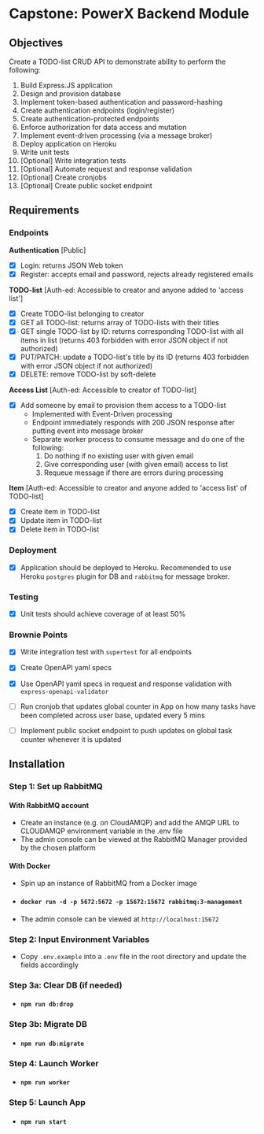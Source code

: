 # Capstone: PowerX Backend Module


## Objectives
Create a TODO-list CRUD API to demonstrate ability to perform the following:
  1. Build Express.JS application
  2. Design and provision database
  3. Implement token-based authentication and password-hashing
  4. Create authentication endpoints (login/register)
  5. Create authentication-protected endpoints
  6. Enforce authorization for data access and mutation
  7. Implement event-driven processing (via a message broker)
  8. Deploy application on Heroku
  9. Write unit tests
  10. [Optional] Write integration tests
  11. [Optional] Automate request and response validation
  12. [Optional] Create cronjobs
  13. [Optional] Create public socket endpoint


## Requirements

### Endpoints
**Authentication** [Public]
- [X] Login: returns JSON Web token
- [X] Register: accepts email and password, rejects already registered emails

**TODO-list** [Auth-ed: Accessible to creator and anyone added to 'access list']
- [X] Create TODO-list belonging to creator
- [X] GET all TODO-list: returns array of TODO-lists with their titles 
- [X] GET single TODO-list by ID: returns corresponding TODO-list with all items in list (returns 403 forbidden with error JSON object if not authorized)
- [X] PUT/PATCH: update a TODO-list's title by its ID (returns 403 forbidden with error JSON object if not authorized)
- [X] DELETE: remove TODO-list by soft-delete

**Access List** [Auth-ed: Accessible to creator of TODO-list]
- [X] Add someone by email to provision them access to a TODO-list
  - Implemented with Event-Driven processing
  - Endpoint immediately responds with 200 JSON response after putting event into message broker
  - Separate worker process to consume message and do one of the following:
    1. Do nothing if no existing user with given email
    2. Give corresponding user (with given email) access to list
    3. Requeue message if there are errors during processing

**Item** [Auth-ed: Accessible to creator and anyone added to 'access list' of TODO-list]
- [X] Create item in TODO-list
- [X] Update item in TODO-list
- [X] Delete item in TODO-list

### Deployment
- [X] Application should be deployed to Heroku. Recommended to use Heroku `postgres` plugin for DB and `rabbitmq` for message broker.

### Testing
- [X] Unit tests should achieve coverage of at least 50%

### Brownie Points
- [X] Write integration test with `supertest` for all endpoints
- [X] Create OpenAPI yaml specs
- [X] Use OpenAPI yaml specs in request and response validation with `express-openapi-validator`
- [ ] Run cronjob that updates global counter in App on how many tasks have been completed across user base, updated every 5 mins
- [ ] Implement public socket endpoint to push updates on global task counter whenever it is updated


## Installation

### Step 1: Set up RabbitMQ

#### **With RabbitMQ account**
- Create an instance (e.g. on CloudAMQP) and add the AMQP URL to CLOUDAMQP environment variable in the .env file
- The admin console can be viewed at the RabbitMQ Manager provided by the chosen platform

#### **With Docker**
- Spin up an instance of RabbitMQ from a Docker image
- #### `docker run -d -p 5672:5672 -p 15672:15672 rabbitmq:3-management`
- The admin console can be viewed at `http://localhost:15672`

### Step 2: Input Environment Variables
- Copy `.env.example` into a `.env` file in the root directory and update the fields accordingly

### Step 3a: Clear DB (if needed)
- #### `npm run db:drop`

### Step 3b: Migrate DB
- #### `npm run db:migrate`

### Step 4: Launch Worker
- #### `npm run worker`

### Step 5: Launch App
- #### `npm run start`
